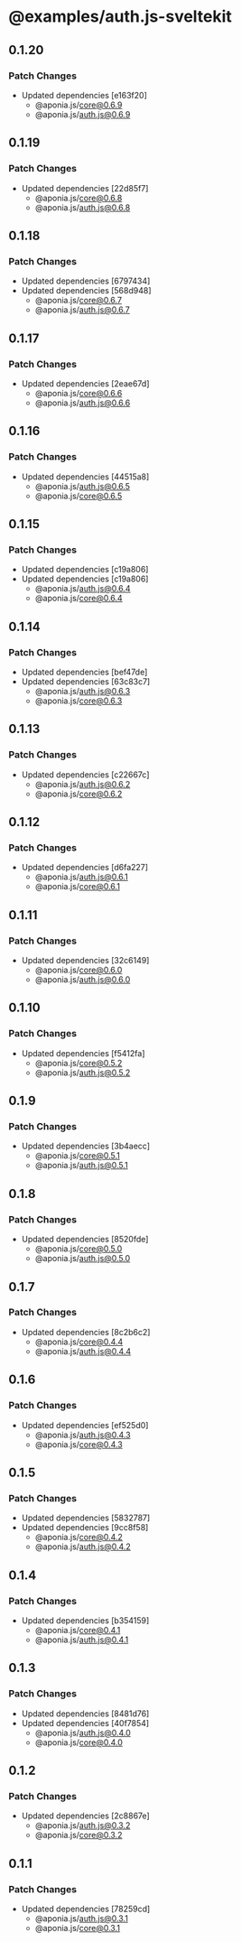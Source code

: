 # @examples/auth.js-sveltekit

## 0.1.20

### Patch Changes

- Updated dependencies [e163f20]
  - @aponia.js/core@0.6.9
  - @aponia.js/auth.js@0.6.9

## 0.1.19

### Patch Changes

- Updated dependencies [22d85f7]
  - @aponia.js/core@0.6.8
  - @aponia.js/auth.js@0.6.8

## 0.1.18

### Patch Changes

- Updated dependencies [6797434]
- Updated dependencies [568d948]
  - @aponia.js/core@0.6.7
  - @aponia.js/auth.js@0.6.7

## 0.1.17

### Patch Changes

- Updated dependencies [2eae67d]
  - @aponia.js/core@0.6.6
  - @aponia.js/auth.js@0.6.6

## 0.1.16

### Patch Changes

- Updated dependencies [44515a8]
  - @aponia.js/auth.js@0.6.5
  - @aponia.js/core@0.6.5

## 0.1.15

### Patch Changes

- Updated dependencies [c19a806]
- Updated dependencies [c19a806]
  - @aponia.js/auth.js@0.6.4
  - @aponia.js/core@0.6.4

## 0.1.14

### Patch Changes

- Updated dependencies [bef47de]
- Updated dependencies [63c83c7]
  - @aponia.js/auth.js@0.6.3
  - @aponia.js/core@0.6.3

## 0.1.13

### Patch Changes

- Updated dependencies [c22667c]
  - @aponia.js/auth.js@0.6.2
  - @aponia.js/core@0.6.2

## 0.1.12

### Patch Changes

- Updated dependencies [d6fa227]
  - @aponia.js/auth.js@0.6.1
  - @aponia.js/core@0.6.1

## 0.1.11

### Patch Changes

- Updated dependencies [32c6149]
  - @aponia.js/core@0.6.0
  - @aponia.js/auth.js@0.6.0

## 0.1.10

### Patch Changes

- Updated dependencies [f5412fa]
  - @aponia.js/core@0.5.2
  - @aponia.js/auth.js@0.5.2

## 0.1.9

### Patch Changes

- Updated dependencies [3b4aecc]
  - @aponia.js/core@0.5.1
  - @aponia.js/auth.js@0.5.1

## 0.1.8

### Patch Changes

- Updated dependencies [8520fde]
  - @aponia.js/core@0.5.0
  - @aponia.js/auth.js@0.5.0

## 0.1.7

### Patch Changes

- Updated dependencies [8c2b6c2]
  - @aponia.js/core@0.4.4
  - @aponia.js/auth.js@0.4.4

## 0.1.6

### Patch Changes

- Updated dependencies [ef525d0]
  - @aponia.js/auth.js@0.4.3
  - @aponia.js/core@0.4.3

## 0.1.5

### Patch Changes

- Updated dependencies [5832787]
- Updated dependencies [9cc8f58]
  - @aponia.js/core@0.4.2
  - @aponia.js/auth.js@0.4.2

## 0.1.4

### Patch Changes

- Updated dependencies [b354159]
  - @aponia.js/core@0.4.1
  - @aponia.js/auth.js@0.4.1

## 0.1.3

### Patch Changes

- Updated dependencies [8481d76]
- Updated dependencies [40f7854]
  - @aponia.js/auth.js@0.4.0
  - @aponia.js/core@0.4.0

## 0.1.2

### Patch Changes

- Updated dependencies [2c8867e]
  - @aponia.js/auth.js@0.3.2
  - @aponia.js/core@0.3.2

## 0.1.1

### Patch Changes

- Updated dependencies [78259cd]
  - @aponia.js/auth.js@0.3.1
  - @aponia.js/core@0.3.1
